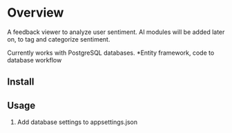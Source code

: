 ﻿# Overview
A feedback viewer to analyze user sentiment.
AI modules will be added later on, to tag and categorize sentiment.

Currently works with PostgreSQL databases.
*Entity framework, code to database workflow

## Install


## Usage

1. Add database settings to appsettings.json